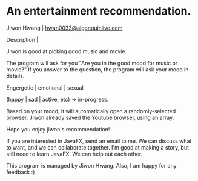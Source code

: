 # An entertainment recommendation.
Jiwon Hwang | hwan0033@algonquinlive.com

Description |

Jiwon is good at picking good music and movie.

The program will ask for you "Are you in the good mood for music or movie?"
If you answer to the question, the program will ask your mood in details. 

Engergetic | emotional | sexual

(happy | sad | active, etc) -> in-progress.

Based on your mood, it will automatically open a randomly-selected browser. 
Jiwon already saved the Youtube browser, using an array.

Hope you enjoy jiwon's recommendation!


If you are interested in JavaFX, send an email to me.
We can discuss what to want, and we can collaborate together.
I'm good at making a story, but still need to learn JavaFX.
We can help out each other.

This program is managed by Jiwon Hwang.
Also, I am happy for any feedback :)
